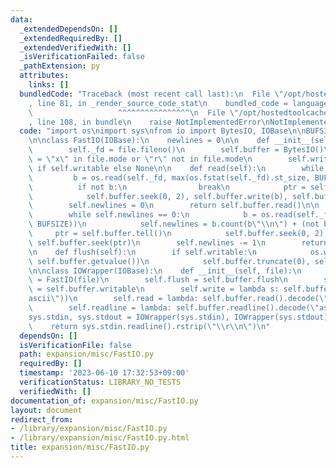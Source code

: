 ```yaml
---
data:
  _extendedDependsOn: []
  _extendedRequiredBy: []
  _extendedVerifiedWith: []
  _isVerificationFailed: false
  _pathExtension: py
  attributes:
    links: []
  bundledCode: "Traceback (most recent call last):\n  File \"/opt/hostedtoolcache/Python/3.11.4/x64/lib/python3.11/site-packages/onlinejudge_verify/documentation/build.py\"\
    , line 81, in _render_source_code_stat\n    bundled_code = language.bundle(\n\
    \                   ^^^^^^^^^^^^^^^^\n  File \"/opt/hostedtoolcache/Python/3.11.4/x64/lib/python3.11/site-packages/onlinejudge_verify/languages/python.py\"\
    , line 108, in bundle\n    raise NotImplementedError\nNotImplementedError\n"
  code: "import os\nimport sys\nfrom io import BytesIO, IOBase\n\nBUFSIZE = 8192\n\
    \n\nclass FastIO(IOBase):\n    newlines = 0\n\n    def __init__(self, file):\n\
    \        self._fd = file.fileno()\n        self.buffer = BytesIO()\n        self.writable\
    \ = \"x\" in file.mode or \"r\" not in file.mode\n        self.write = self.buffer.write\
    \ if self.writable else None\n\n    def read(self):\n        while True:\n   \
    \         b = os.read(self._fd, max(os.fstat(self._fd).st_size, BUFSIZE))\n  \
    \          if not b:\n                break\n            ptr = self.buffer.tell()\n\
    \            self.buffer.seek(0, 2), self.buffer.write(b), self.buffer.seek(ptr)\n\
    \        self.newlines = 0\n        return self.buffer.read()\n\n    def readline(self):\n\
    \        while self.newlines == 0:\n            b = os.read(self._fd, max(os.fstat(self._fd).st_size,\
    \ BUFSIZE))\n            self.newlines = b.count(b\"\\n\") + (not b)\n       \
    \     ptr = self.buffer.tell()\n            self.buffer.seek(0, 2), self.buffer.write(b),\
    \ self.buffer.seek(ptr)\n        self.newlines -= 1\n        return self.buffer.readline()\n\
    \n    def flush(self):\n        if self.writable:\n            os.write(self._fd,\
    \ self.buffer.getvalue())\n            self.buffer.truncate(0), self.buffer.seek(0)\n\
    \n\nclass IOWrapper(IOBase):\n    def __init__(self, file):\n        self.buffer\
    \ = FastIO(file)\n        self.flush = self.buffer.flush\n        self.writable\
    \ = self.buffer.writable\n        self.write = lambda s: self.buffer.write(s.encode(\"\
    ascii\"))\n        self.read = lambda: self.buffer.read().decode(\"ascii\")\n\
    \        self.readline = lambda: self.buffer.readline().decode(\"ascii\")\n\n\n\
    sys.stdin, sys.stdout = IOWrapper(sys.stdin), IOWrapper(sys.stdout)\n\n\ndef input():\n\
    \    return sys.stdin.readline().rstrip(\"\\r\\n\")\n"
  dependsOn: []
  isVerificationFile: false
  path: expansion/misc/FastIO.py
  requiredBy: []
  timestamp: '2023-06-10 17:32:53+09:00'
  verificationStatus: LIBRARY_NO_TESTS
  verifiedWith: []
documentation_of: expansion/misc/FastIO.py
layout: document
redirect_from:
- /library/expansion/misc/FastIO.py
- /library/expansion/misc/FastIO.py.html
title: expansion/misc/FastIO.py
---
```

